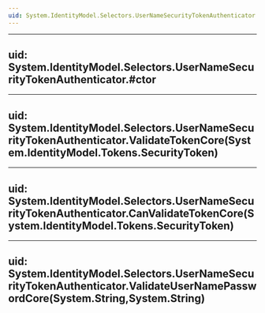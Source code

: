 ```yaml
---
uid: System.IdentityModel.Selectors.UserNameSecurityTokenAuthenticator
---
```


---
uid: System.IdentityModel.Selectors.UserNameSecurityTokenAuthenticator.#ctor
---

---
uid: System.IdentityModel.Selectors.UserNameSecurityTokenAuthenticator.ValidateTokenCore(System.IdentityModel.Tokens.SecurityToken)
---

---
uid: System.IdentityModel.Selectors.UserNameSecurityTokenAuthenticator.CanValidateTokenCore(System.IdentityModel.Tokens.SecurityToken)
---

---
uid: System.IdentityModel.Selectors.UserNameSecurityTokenAuthenticator.ValidateUserNamePasswordCore(System.String,System.String)
---
